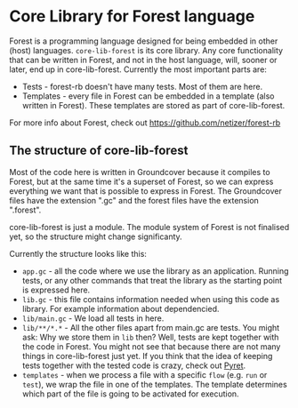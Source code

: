 # Core Library for Forest language

Forest is a programming language designed for being embedded in other (host) languages. `core-lib-forest` is its core library. Any core functionality that can be written in Forest, and not in the host language, will, sooner or later, end up in core-lib-forest. Currently the most important parts are:
- Tests - forest-rb doesn't have many tests. Most of them are here.
- Templates - every file in Forest can be embedded in a template (also written in Forest). These templates are stored as part of core-lib-forest.

For more info about Forest, check out https://github.com/netizer/forest-rb

## The structure of core-lib-forest

Most of the code here is written in Groundcover because it compiles to Forest, but at the same time it's a superset of Forest, so we can express everything we want that is possible to express in Forest. The Groundcover files have the extension ".gc" and the forest files have the extension ".forest".

core-lib-forest is just a module. The module system of Forest is not finalised yet, so the structure might change significanty.

Currently the structure looks like this:
- `app.gc` - all the code where we use the library as an application. Running tests, or any other commands that treat the library as the starting point is expressed here.
- `lib.gc` - this file contains information needed when using this code as library. For example information about dependencied.
- `lib/main.gc` - We load all tests in here.
- `lib/**/*.*` - All the other files apart from main.gc are tests. You might ask: Why we store them in `lib` then? Well, tests are kept together with the code in Forest. You might not see that because there are not many things in core-lib-forest just yet. If you think that the idea of keeping tests together with the tested code is crazy, check out [Pyret](https://www.pyret.org/).
- `templates` - when we process a file with a specific `flow` (e.g. `run` or `test`), we wrap the file in one of the templates. The template determines which part of the file is going to be activated for execution.
